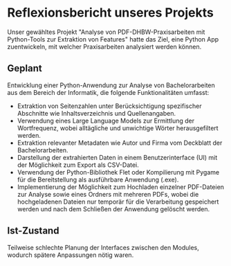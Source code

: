 # Reflexionsbericht unseres Projekts

Unser gewähltes Projekt "Analyse von PDF-DHBW-Praxisarbeiten mit Python-Tools zur Extraktion von Features" hatte das Ziel, eine Python App zuentwickeln, mit welcher Praxisarbeiten analysiert werden können.

## Geplant

Entwicklung einer Python-Anwendung zur Analyse von Bachelorarbeiten aus dem Bereich der Informatik, die folgende Funktionalitäten umfasst:

- Extraktion von Seitenzahlen unter Berücksichtigung spezifischer Abschnitte wie Inhaltsverzeichnis und Quellenangaben.
- Verwendung eines Large Language Models zur Ermittlung der Wortfrequenz, wobei alltägliche und unwichtige Wörter herausgefiltert werden.
- Extraktion relevanter Metadaten wie Autor und Firma vom Deckblatt der Bachelorarbeiten.
- Darstellung der extrahierten Daten in einem Benutzerinterface (UI) mit der Möglichkeit zum Export als CSV-Datei.
- Verwendung der Python-Bibliothek Flet oder Kompilierung mit Pygame für die Bereitstellung als ausführbare Anwendung (.exe).
- Implementierung der Möglichkeit zum Hochladen einzelner PDF-Dateien zur Analyse sowie eines Ordners mit mehreren PDFs, wobei die hochgeladenen Dateien nur temporär für die Verarbeitung gespeichert werden und nach dem Schließen der Anwendung gelöscht werden.

## Ist-Zustand

Teilweise schlechte Planung der Interfaces zwischen den Modules, wodurch spätere Anpassungen nötig waren.
